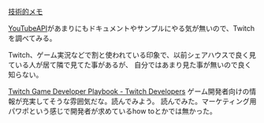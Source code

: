 [技術的メモ](%E6%8A%80%E8%A1%93%E7%9A%84%E3%83%A1%E3%83%A2)

[YouTubeAPI](YouTubeAPI)があまりにもドキュメントやサンプルにやる気が無いので、Twitchを調べてみる。

Twitch、ゲーム実況などで割と使われている印象で、以前シェアハウスで良く見ている人が居て隣で見てた事があるが、
自分ではあまり見た事が無いので良く知らない。

[Twitch Game Developer Playbook - Twitch Developers](https://dev.twitch.tv/gamedevelopers/) ゲーム開発者向けの情報が充実してそうな雰囲気だな。読んでみよう。
読んでみた。マーケティング用パワポという感じで開発者が求めているhow toとかでは無かった。

